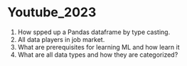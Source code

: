 # Youtube_2023

1. How spped up a Pandas dataframe by type casting.
2. All data players in job market.
3. What are prerequisites for learning ML and how learn it
4. What are all data types and how they are categorized?
